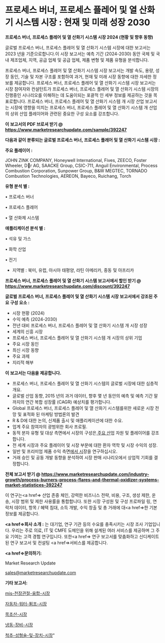 # 프로세스 버너, 프로세스 플레어 및 열 산화기 시스템 시장 : 현재 및 미래 성장 2030

<strong>프로세스 버너, 프로세스 플레어 및 열 산화기 시스템 시장 2024 (현황 및 향후 동향)</strong>

글로벌 프로세스 버너, 프로세스 플레어 및 열 산화기 시스템 시장에 대한 보고서는 2023 년을 기준으로합니다.이 시장 보고서는 예측 기간 (2024-2030) 동안 국제 및 국내 제조업체, 지역, 공급 업체 및 공급 업체, 제품 변형 및 제품 유형을 분석합니다.

프로세스 버너, 프로세스 플레어 및 열 산화기 시스템 시장 보고서는 개발 속도, 용량, 성장 동인, 기술 및 자본 구조를 포함하여 과거, 현재 및 미래 시장 동향에 대한 자세한 정보를 제공합니다. 프로세스 버너, 프로세스 플레어 및 열 산화기 시스템 시장 보고서는 시장 참여자와 컨설턴트가 프로세스 버너, 프로세스 플레어 및 열 산화기 시스템 시장의 진행중인 시나리오를 이해하는 데 도움이되는 포괄적 인 세부 정보를 제공하는 것을 목표로합니다. 프로세스 버너, 프로세스 플레어 및 열 산화기 시스템 개 시장 산업 보고서는 시장에 영향을 미치는 프로세스 버너, 프로세스 플레어 및 열 산화기 시스템 개 산업의 상위 산업 플레이어와 관련된 중요한 구성 요소를 강조합니다.



<strong>이 보고서의 PDF 브로셔 받기 @ <a href=https://www.marketresearchupdate.com/sample/392247>https://www.marketresearchupdate.com/sample/392247</a></strong>



<strong>다음과 같이 분류되는 글로벌 프로세스 버너, 프로세스 플레어 및 열 산화기 시스템 시장 :</strong>



<strong>주요 플레이어 :</strong>

JOHN ZINK COMPANY, Honeywell International, Fives, ZEECO, Foster Wheeler, Dr AG, SAACKE Group, CSIC-711, Anguil Environmental, Process Combustion Corporation, Sunpower Group, B&W MEGTEC, TORNADO Combustion Technologies, AEREON, Bayeco, Ruichang, Torch



<strong>유형 분석 별 :</strong>

• 프로세스 버너

• 프로세스 플레어

• 열 산화제 시스템



<strong>애플리케이션 분석 별 :</strong>

• 석유 및 가스

• 화학 산업

• 전기

<ul>
  <li>지역별 : 북미, 유럽, 아시아 태평양, 라틴 아메리카, 중동 및 아프리카</li>
</ul>


<strong>프로세스 버너, 프로세스 플레어 및 열 산화기 시스템 보고서에서 할인 받기 @ <a href=https://www.marketresearchupdate.com/discount/392247>https://www.marketresearchupdate.com/discount/392247</a></strong>



<strong>글로벌 프로세스 버너, 프로세스 플레어 및 열 산화기 시스템 시장 보고서에서 강조된 주요 구성 요소 :</strong>
<ul>
  <li>시장 현황 (2024)</li>
  <li>수익 예측 (2024-2030)</li>
  <li>전년 대비 프로세스 버너, 프로세스 플레어 및 열 산화기 시스템 개 시장 성장</li>
  <li>세계의 신흥 시장</li>
  <li>프로세스 버너, 프로세스 플레어 및 열 산화기 시스템 개 시장의 상위 기업</li>
  <li>주요 시장 동인</li>
  <li>최신 시장 동향</li>
  <li>주요 과제</li>
  <li>지리적 해부</li>
</ul>


<strong>이 보고서는 다음을 제공합니다.</strong>
<ul>
  <li>프로세스 버너, 프로세스 플레어 및 열 산화기 시스템의 글로벌 시장에 대한 심층적 개요.</li>
  <li>글로벌 산업 동향, 2015 년의 과거 데이터, 향후 몇 년 동안의 예측 및 예측 기간 말까지의 연간 복합 성장률 (CAGR) 예상치를 평가합니다.</li>
  <li>Global 프로세스 버너, 프로세스 플레어 및 열 산화기 시스템를위한 새로운 시장 전망 및 표적화 된 마케팅 방법론의 발견</li>
  <li>R &amp; D에 대한 논의, 신제품 출시 및 애플리케이션에 대한 수요.</li>
  <li>업계 주요 참여자의 광범위한 회사 프로필.</li>
  <li>동적 분자 유형 및 대상 측면에서 시장의 구성은<a href=> 주요 산</a>업 자원 및 플레이어를 강조합니다.</li>
  <li>전 세계 시장과 주요 플레이어 및 시장 부문에 대한 환자 역학 및 시장 수익의 성장.</li>
  <li>일반 및 프리미엄 제품 수익 측면<a href=>에서 시</a>장을 연구하십시오.</li>
  <li>거래 승인 및 공동 개발 동향을 분석하여 시장 판매 시나리오에서 상업적 기회를 결정합니다.</li>
</ul>



<strong>전체 보고서 받기 @ <a href=https://www.marketresearchupdate.com/industry-growth/process-burners-process-flares-and-thermal-oxidizer-systems-market-statistices-392247>https://www.marketresearchupdate.com/industry-growth/process-burners-process-flares-and-thermal-oxidizer-systems-market-statistices-392247</a></strong>

이 연구는<a href=> 산업 존중</a> 체인, 강력한 비즈니스 전략, 비용, 구조, 생성 제한, 운송, 시장 범위 및 제한 사용률을 통합합니다. 또한 시장 구성원 및 구성 프로파일 링, 연락처 데이터, 항목 / 혜택 침대, 소득 개발, 수익 창출 및 총 거래에 대<a href=>한 기본 </a>정보를 제공합니다.



<strong><a href=>회사 소</a>개 :</strong>
는 대기업, 연구 기관 등의 수요를 충족시키는 시장 조사 기업입니다. 우리는 주로 의료, IT 및 CMFE 도메인을 위해 설계된 여러 서비스를 제공하며 그 주요 기여는 고객 경험 연구입니다. 또한<a href=> 연구 보</a>고서를 맞춤화하고 신디케이트 된 연구 보고서 및 컨설팅 <a href=>서비스</a>를 제공합니다.



<strong><a href=>문의하기:</a></strong>

Market Research Update

sales@marketresearchupdate.com



<strong>기타 보고서:</strong>

<a href=https://www.linkedin.com/pulse/mis-천장관절-융합-시장-세분화-연구-및-목표-고객2029년-survey-spotlight-pro-24-analysis/>mis-천장관절-융합-시장</a>

<a href=https://www.linkedin.com/pulse/자동차-워터-펌프-시장-규모-및-성장-2023-survey-savvy-insights-360-analysis-wum1f/>자동차-워터-펌프-시장</a>

<a href=https://www.linkedin.com/pulse/목초산-시장-규모-및-성장-2023-isdailynews-k73pf/>목초산-시장</a>

<a href=https://www.linkedin.com/pulse/냉동-장비-시장-규모-및-성장-2023-isdailynews-j10qf/>냉동-장비-시장</a>

<a href=https://www.linkedin.com/pulse/척추-성형술-및-장치-시장-세분화-연구-목표-고객2029년-analytics-avenue-adventures-24-ana-ytnof/>척추-성형술-및-장치-시장</a>"
